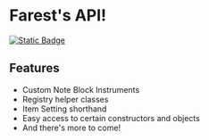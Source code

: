 # Farest's API!
[![Static Badge](https://img.shields.io/badge/farests--api-%2300AF5C?logo=modrinth&label=modrinth)](https://modrinth.com/mod/farests-api)
## Features
* Custom Note Block Instruments
* Registry helper classes
* Item Setting shorthand
* Easy access to certain constructors and objects
* And there's more to come!